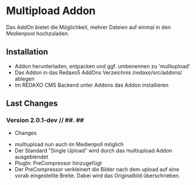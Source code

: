 Multipload Addon
================


Das AddOn bietet die Möglichkeit, mehrer Dateien auf einmal in den Medienpool hochzuladen.


Installation
-------

* Addon herunterladen, entpacken und ggf. umbenennen zu 'mulitupload'
* Das Addon in das Redaxo5 AddOns Verzeichnis /redaxo/src/addons/ ablegen
* Im REDAXO CMS Backend unter Addons das Addon installieren

Last Changes
-------

### Version 2.0.1-dev // ##. ## ####

- Changes
* multiupload nun auch im Medienpoll möglich
* Der Standard "Single Upload" wird durch das multiupload Addon ausgeblendet
* PlugIn: PreCompressor hinzugefügt
* Der PreCompressor verkleinert die Bilder nach dem upload auf eine vorab eingestellte Breite. Dabei wird das Originalbild überschrieben.
